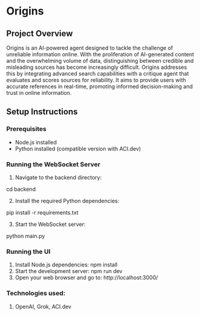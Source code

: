 # Origins

## Project Overview

Origins is an AI-powered agent designed to tackle the challenge of unreliable information online. With the proliferation of AI-generated content and the overwhelming volume of data, distinguishing between credible and misleading sources has become increasingly difficult. Origins addresses this by integrating advanced search capabilities with a critique agent that evaluates and scores sources for reliability. It aims to provide users with accurate references in real-time, promoting informed decision-making and trust in online information.

## Setup Instructions

### Prerequisites
- Node.js installed
- Python installed (compatible version with ACI.dev)

### Running the WebSocket Server
1. Navigate to the backend directory:

cd backend

2. Install the required Python dependencies:

pip install -r requirements.txt

3. Start the WebSocket server:

python main.py

### Running the UI

1. Install Node.js dependencies:
npm install
2. Start the development server:
npm run dev
3. Open your web browser and go to:
http://localhost:3000/


### Technologies used:
1. OpenAI, Grok, ACI.dev 